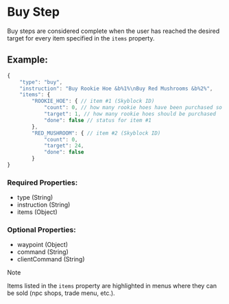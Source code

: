 # Buy Step
Buy steps are considered complete when the user has reached the desired target for every item specified in the ``items`` property.

## Example:
```js
{
    "type": "buy",
    "instruction": "Buy Rookie Hoe &b%1%\nBuy Red Mushrooms &b%2%",
    "items": {
        "ROOKIE_HOE": { // item #1 (Skyblock ID)
            "count": 0, // how many rookie hoes have been purchased so far
            "target": 1, // how many rookie hoes should be purchased
            "done": false // status for item #1
        },
        "RED_MUSHROOM": { // item #2 (Skyblock ID)
            "count": 0,
            "target": 24,
            "done": false
        }
}
```
### Required Properties:
- type (String)
- instruction (String)
- items (Object)

### Optional Properties:
- waypoint (Object)
- command (String)
- clientCommand (String)

> [!NOTE]
> Items listed in the ``items`` property are highlighted in menus where they can be sold (npc shops, trade menu, etc.).
